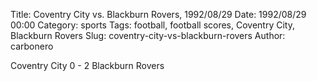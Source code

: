 Title: Coventry City vs. Blackburn Rovers, 1992/08/29
Date: 1992/08/29 00:00
Category: sports
Tags: football, football scores, Coventry City, Blackburn Rovers
Slug: coventry-city-vs-blackburn-rovers
Author: carbonero


Coventry City 0 - 2 Blackburn Rovers
